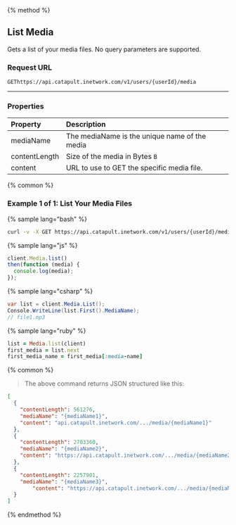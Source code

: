 {% method %}

## List Media
Gets a list of your media files. No query parameters are supported.

### Request URL

<code class="get">GET</code>`https://api.catapult.inetwork.com/v1/users/{userId}/media`

---

### Properties
| Property      | Description                                   |
|:--------------|:----------------------------------------------|
| mediaName     | The mediaName is the unique name of the media |
| contentLength | Size of the media in Bytes `B`                |
| content       | URL to use to GET the specific media file.    |

{% common %}

### Example 1 of 1: List Your Media Files


{% sample lang="bash" %}

```bash
curl -v -X GET https://api.catapult.inetwork.com/v1/users/{userId}/media -u {token}:{secret}
```

{% sample lang="js" %}

```js
client.Media.list()
then(function (media) {
  console.log(media);
});
```

{% sample lang="csharp" %}

```csharp
var list = client.Media.List();
Console.WriteLine(list.First().MediaName);
// file1.mp3
```

{% sample lang="ruby" %}

```ruby
list = Media.list(client)
first_media = list.next
first_media_name = first_media[:media-name]
```

{% common %}


> The above command returns JSON structured like this:

```json
[
  {
    "contentLength": 561276,
    "mediaName": "{mediaName1}",
    "content": "api.catapult.inetwork.com/.../media/{mediaName1}"
  },
  {
    "contentLength": 2703360,
    "mediaName": "{mediaName2}",
    "content": "https://api.catapult.inetwork.com/.../media/{mediaName2}"
  },
  {
    "contentLength": 2257901,
    "mediaName": "{mediaName3}",
        "content": "https://api.catapult.inetwork.com/.../media/{mediaName3}"
  }
]
```
{% endmethod %}
